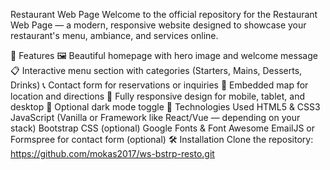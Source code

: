  Restaurant Web Page
Welcome to the official repository for the Restaurant Web Page — a modern, responsive website designed to showcase your restaurant's menu, ambiance, and services online.

📌 Features
🖼️ Beautiful homepage with hero image and welcome message
📋 Interactive menu section with categories (Starters, Mains, Desserts, Drinks)
📞 Contact form for reservations or inquiries
📍 Embedded map for location and directions
📱 Fully responsive design for mobile, tablet, and desktop
🌙 Optional dark mode toggle
🚀 Technologies Used
HTML5 & CSS3
JavaScript (Vanilla or Framework like React/Vue — depending on your stack)
Bootstrap  CSS (optional)
Google Fonts & Font Awesome
EmailJS or Formspree for contact form (optional)
🛠️ Installation
Clone the repository:
 https://github.com/mokas2017/ws-bstrp-resto.git
